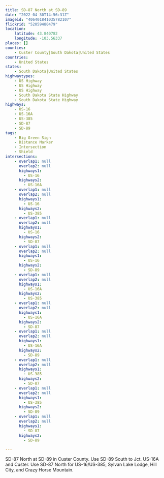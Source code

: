 ```yaml
---
title: SD-87 North at SD-89
date: "2022-04-30T14:56:31Z"
imageid: "406401841035782107"
flickrid: "52059480479"
location:
    latitude: 43.840782
    longitude: -103.56337
places: []
counties:
    - Custer County|South Dakota|United States
countries:
    - United States
states:
    - South Dakota|United States
highwaytypes:
    - US Highway
    - US Highway
    - US Highway
    - South Dakota State Highway
    - South Dakota State Highway
highways:
    - US-16
    - US-16A
    - US-385
    - SD-87
    - SD-89
tags:
    - Big Green Sign
    - Distance Marker
    - Intersection
    - Shield
intersections:
    - overlap1: null
      overlap2: null
      highways1:
        - US-16
      highways2:
        - US-16A
    - overlap1: null
      overlap2: null
      highways1:
        - US-16
      highways2:
        - US-385
    - overlap1: null
      overlap2: null
      highways1:
        - US-16
      highways2:
        - SD-87
    - overlap1: null
      overlap2: null
      highways1:
        - US-16
      highways2:
        - SD-89
    - overlap1: null
      overlap2: null
      highways1:
        - US-16A
      highways2:
        - US-385
    - overlap1: null
      overlap2: null
      highways1:
        - US-16A
      highways2:
        - SD-87
    - overlap1: null
      overlap2: null
      highways1:
        - US-16A
      highways2:
        - SD-89
    - overlap1: null
      overlap2: null
      highways1:
        - US-385
      highways2:
        - SD-87
    - overlap1: null
      overlap2: null
      highways1:
        - US-385
      highways2:
        - SD-89
    - overlap1: null
      overlap2: null
      highways1:
        - SD-87
      highways2:
        - SD-89

---
```

SD-87 North at SD-89 in Custer County.  Use SD-89 South to Jct. US-16A and Custer.  Use SD-87 North for US-16/US-385, Sylvan Lake Lodge, Hill City, and Crazy Horse Mountain.